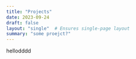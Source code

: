 ```yaml
---
title: "Projects"
date: 2023-09-24
draft: false
layout: "single"  # Ensures single-page layout
summary: "some proejct?"
---
```


hellodddd